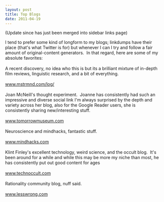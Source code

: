 ```yaml
---
layout: post
title: Top Blogs
date: 2011-04-19
---
```

<p>(Update since has just been merged into sidebar links page)</p>
<p>I tend to prefer some kind of longform to my blogs; linkdumps have their place (that's what Twitter is for) but whenever I can I try and follow a fair amount of original-content generators. &nbsp;In that regard, here are some of my absolute favorites:<br /><br />A recent discovery, no idea who this is but its a brilliant mixture of in-depth film reviews, linguistic research, and a bit of everything.<br /><br /><a href="http://www.mstrmnd.com/log/" target="_blank">www.mstrmnd.com/log/</a><br /><br />Joan McNeill's thought experiment. &nbsp;Joanne has consistently had such an impressive and diverse social link I'm always surprised by the depth and variety across her blog, also for the Google Reader users, she is consistently sharing new/interesting stuff.<br /><br /><a href="http://www.tomorrowmuseum.com" target="_blank">www.tomorrowmuseum.com</a><br /><br />Neuroscience and mindhacks, fantastic stuff.<br /><br /><a href="http://www.mindhacks.com" target="_blank">www.mindhacks.com</a><br /><br />Klint Finley's excellent technology, weird science, and the occult blog. &nbsp;It's been around for a while and while this may be more my niche than most, he has consistently put out good content for ages<br /><br /><a href="http://www.technoccult.com" target="_blank">www.technoccult.com</a><br /><br />Rationality community blog, nuff said.<br /><br /><a href="http://www.lesswrong.com" target="_blank">www.lesswrong.com</a></p>

